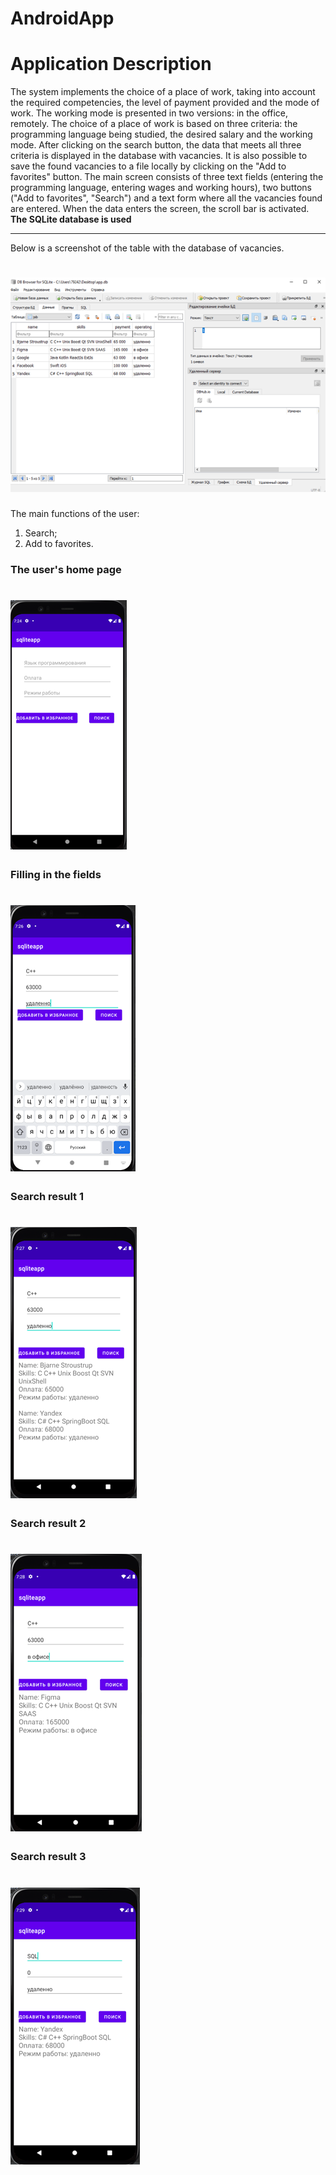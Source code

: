 # AndroidApp
# Application Description
The system implements the choice of a place of work, taking into account the required competencies, the level of payment provided and the mode of work. The working mode is presented in two versions: in the office, remotely. 
The choice of a place of work is based on three criteria: the programming language being studied, the desired salary and the working mode. After clicking on the search button, the data that meets all three criteria is displayed in the database with vacancies. 
It is also possible to save the found vacancies to a file locally by clicking on the "Add to favorites" button.
The main screen consists of three text fields (entering the programming language, entering wages and working hours), two buttons ("Add to favorites", "Search") and a text form where all the vacancies found are entered. When the data enters the screen, the scroll bar is activated.
**The SQLite database is used**
____
Below is a screenshot of the table with the database of vacancies.
# ![Picture1](https://github.com/KudinovIvan/AndroidApp/blob/master/assets/Picture1.png)
The main functions of the user:
1. Search;
2. Add to favorites.
### The user's home page
# ![Picture2](https://github.com/KudinovIvan/AndroidApp/blob/master/assets/Picture2.png)
### Filling in the fields
# ![Picture3](https://github.com/KudinovIvan/AndroidApp/blob/master/assets/Picture3.png)
### Search result 1
# ![Picture4](https://github.com/KudinovIvan/AndroidApp/blob/master/assets/Picture4.png)
### Search result 2
# ![Picture5](https://github.com/KudinovIvan/AndroidApp/blob/master/assets/Picture5.png)
### Search result 3
# ![Picture6](https://github.com/KudinovIvan/AndroidApp/blob/master/assets/Picture6.png)
